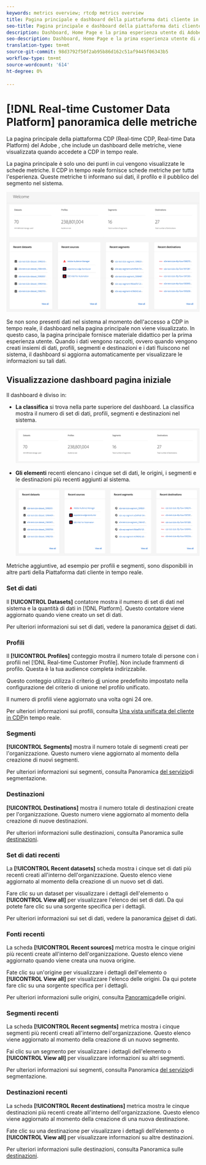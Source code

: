 ```yaml
---
keywords: metrics overview; rtcdp metrics overview
title: Pagina principale e dashboard della piattaforma dati cliente in tempo reale
seo-title: Pagina principale e dashboard della piattaforma dati cliente in tempo reale
description: Dashboard, Home Page e la prima esperienza utente di Adobe Experience Platform
seo-description: Dashboard, Home Page e la prima esperienza utente di Adobe Experience Platform
translation-type: tm+mt
source-git-commit: 98d3792f50f2ab95b86d162c51af9445f06343b5
workflow-type: tm+mt
source-wordcount: '614'
ht-degree: 0%

---
```



# [!DNL Real-time Customer Data Platform] panoramica delle metriche

La pagina principale della piattaforma CDP (Real-time CDP, Real-time Data Platform) del Adobe , che include un dashboard delle metriche, viene visualizzata quando accedete a CDP in tempo reale.

La pagina principale è solo uno dei punti in cui vengono visualizzate le schede metriche. Il CDP in tempo reale fornisce schede metriche per tutta l&#39;esperienza. Queste metriche ti informano sui dati, il profilo e il pubblico del segmento nel sistema.

![immagine](assets/home.png)

Se non sono presenti dati nel sistema al momento dell&#39;accesso a CDP in tempo reale, il dashboard nella pagina principale non viene visualizzato. In questo caso, la pagina principale fornisce materiale didattico per la prima esperienza utente. Quando i dati vengono raccolti, ovvero quando vengono creati <!--sources-->insiemi di dati, profili, segmenti e destinazioni e i dati fluiscono nel sistema, il dashboard si aggiorna automaticamente per visualizzare le informazioni su tali dati<!-- in metric cards-->.

## Visualizzazione dashboard pagina iniziale

<!--The dashboard shows information in several areas. Each category of information displays for the time range shown beneath the data.-->

Il dashboard è diviso in<!-- two areas.-->:

* **La classifica** si trova nella parte superiore del dashboard. La classifica mostra il numero di set di dati, profili, segmenti e destinazioni nel sistema.

   ![immagine](assets/leaderboard.png)

<!-- * **Metric cards** display beneath the leaderboard. Metric cards show additional information, such as percentages or trends. Metric cards appear as data is collected.
    ![image](assets/home-metrics.jpg)
Some information is shown in different ways on both the leaderboard and metric cards. -->
* **Gli elementi** recenti elencano i cinque set di dati, le origini, i segmenti e le destinazioni più recenti aggiunti al sistema.

   ![immagine](assets/recent.png)

Metriche aggiuntive, ad esempio per profili e segmenti, sono disponibili in altre parti della Piattaforma dati cliente in tempo reale.

### Set di dati

Il **[!UICONTROL Datasets]** contatore mostra il numero di set di dati nel sistema e la quantità di dati in [!DNL Platform]. Questo contatore viene aggiornato quando viene creato un set di dati.

Per ulteriori informazioni sui set di dati, vedere la panoramica [dei](../catalog/datasets/overview.md)set di dati.

### Profili

Il **[!UICONTROL Profiles]** conteggio mostra il numero totale di persone con i profili nel [!DNL Real-time Customer Profile]. Non include frammenti di profilo. Questa è la tua audience completa indirizzabile.

Questo conteggio utilizza il criterio [di](profile/merge-policies.md) unione predefinito impostato nella configurazione del criterio di unione nel profilo unificato.

Il numero di profili viene aggiornato una volta ogni 24 ore.

Per ulteriori informazioni sui profili, consulta [Una vista unificata del cliente in CDP](profile/profile-overview.md)in tempo reale.

### Segmenti

**[!UICONTROL Segments]** mostra il numero totale di segmenti creati per l&#39;organizzazione. Questo numero viene aggiornato al momento della creazione di nuovi segmenti.

Per ulteriori informazioni sui segmenti, consulta Panoramica [del servizio](segmentation/segmentation-overview.md)di segmentazione.

### Destinazioni

**[!UICONTROL Destinations]** mostra il numero totale di destinazioni create per l&#39;organizzazione. Questo numero viene aggiornato al momento della creazione di nuove destinazioni.

Per ulteriori informazioni sulle destinazioni, consulta Panoramica sulle [destinazioni](destinations/destinations-overview.md).

<!-- ### Successful profile records

In the leaderboard **[!UICONTROL Successful profile records]** shows the total number of records that have been successfully processed into the profile.

There is also a metric card that shows the percentage of successful records. Click **[!UICONTROL View datasets]** to see more details about the profile records. Hover over the colored area of the graph to see additional details:

![image](assets/home-profilerecords-details.PNG)

The number of successful profile records is updated hourly. 

For more information about profiles, see [A unified view of your customer in Real-time CDP](profile/profile-overview.md).

### Total profile records

The **[!UICONTROL Total profile records]** metric card shows the total number of data records enabled to feed into the profiles, and the percentage that are successful, updated once per day. This does not include all data in the data lake, because some data might not be enabled to feed into the profiles.

 Hover over the colored area of the graph to see additional details about the successful profiles:

![image](assets/home-profile-details.PNG)

Click **[!UICONTROL View profiles]** to see more details about the profile records.

For more information about profiles, see [A unified view of your customer in Real-time CDP](profile/profile-overview.md).

For more information about viewing a specific profile, see [Profile viewer](profile/profile-viewer.md).

### Failed profile records

In the leaderboard, **[!UICONTROL Failed profile records]** counts the number of records that failed to process into the profile.

The **[!UICONTROL Failed profile records]** metric card shows this count, and includes a graphical representation that helps you see how failures have trended during the time shown below the graphic. This chart is updated hourly. Click **[!UICONTROL View datasets]** to see more details about the profile records.

The number of failed profile records is updated hourly. -->

### Set di dati recenti

La **[!UICONTROL Recent datasets]** scheda mostra i cinque set di dati più recenti creati all&#39;interno dell&#39;organizzazione. Questo elenco viene aggiornato al momento della creazione di un nuovo set di dati.

Fare clic su un dataset per visualizzare i dettagli dell&#39;elemento o **[!UICONTROL View all]** per visualizzare l&#39;elenco dei set di dati. Da qui potete fare clic su una sorgente specifica per i dettagli.

Per ulteriori informazioni sui set di dati, vedere la panoramica [dei](../catalog/datasets/overview.md)set di dati.

### Fonti recenti

La scheda **[!UICONTROL Recent sources]** metrica mostra le cinque origini più recenti create all&#39;interno dell&#39;organizzazione. Questo elenco viene aggiornato quando viene creata una nuova origine.

Fate clic su un&#39;origine per visualizzare i dettagli dell&#39;elemento o **[!UICONTROL View all]** per visualizzare l&#39;elenco delle origini. Da qui potete fare clic su una sorgente specifica per i dettagli.

Per ulteriori informazioni sulle origini, consulta [Panoramica](sources/sources-overview.md)delle origini.

### Segmenti recenti

La scheda **[!UICONTROL Recent segments]** metrica mostra i cinque segmenti più recenti creati all&#39;interno dell&#39;organizzazione. Questo elenco viene aggiornato al momento della creazione di un nuovo segmento.

Fai clic su un segmento per visualizzare i dettagli dell&#39;elemento o **[!UICONTROL View all]** per visualizzare informazioni su altri segmenti.

Per ulteriori informazioni sui segmenti, consulta Panoramica [del servizio](segmentation/segmentation-overview.md)di segmentazione.

### Destinazioni recenti

La scheda **[!UICONTROL Recent destinations]** metrica mostra le cinque destinazioni più recenti create all&#39;interno dell&#39;organizzazione. Questo elenco viene aggiornato al momento della creazione di una nuova destinazione.

Fate clic su una destinazione per visualizzare i dettagli dell’elemento o **[!UICONTROL View all]** per visualizzare informazioni su altre destinazioni.

Per ulteriori informazioni sulle destinazioni, consulta Panoramica sulle [destinazioni](destinations/destinations-overview.md).
